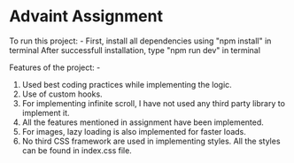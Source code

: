 # Advaint Assignment

To run this project: -
First, install all dependencies using "npm install" in terminal
After successfull installation, type "npm run dev" in terminal

Features of the project: -

1. Used best coding practices while implementing the logic.
2. Use of custom hooks.
3. For implementing infinite scroll, I have not used any third party library to implement it.
4. All the features mentioned in assignment have been implemented.
5. For images, lazy loading is also implemented for faster loads.
6. No third CSS framework are used in implementing styles. All the styles can be found in index.css file.
